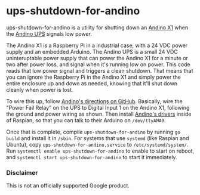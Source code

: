 # ups-shutdown-for-andino

ups-shutdown-for-andino is a utility for shutting down an [Andino
X1](https://andino.systems/andino-x1/) when the [Andino
UPS](https://andino.systems/andino-ups-uninterruptible-power-supply/) signals
low power.

The Andino X1 is a Raspberry Pi in a industrial case, with a 24 VDC
power supply and an embedded Arduino.  The Andino UPS is a small 24
VDC uninteruptable power supply that can power the Andino X1 for a
minute or two after power loss, and signal when it's running low on
power.  This code reads that low power signal and triggers a clean
shutdown.  That means that you can ignore the Raspberry Pi in the
Andino X1 and simply power the entire enclosure up and down as needed,
knowing that it'll shut down cleanly when power is lost.

To wire this up, follow [Andino's directions on
GitHub](https://github.com/andino-systems/Andino-UPS).  Basically,
wire the "Power Fail Relay" on the UPS to Digital Input 1 on the
Andino X1, following the ground and power wiring as shown.  Then
install [Andino's
drivers](https://github.com/andino-systems/Andino-X1/tree/master/doc/BaseBoard)
inside of Raspian, so that you can talk to their Arduino on
`/dev/ttyAMA0`.

Once that is complete, compile `ups-shutdown-for-andino` by running
`go build` and install it in `/sbin`.  For systems that use `systemd`
(like Raspian and Ubuntu), copy `ups-shutdown-for-andino.service` to
`/etc/systemd/system/`.  Run `systemctl enable
ups-shutdown-for-andino` to enable to start on reboot, and `systemctl
start ups-shutdown-for-andino` to start it immediately.

### Disclaimer

This is not an officially supported Google product.

